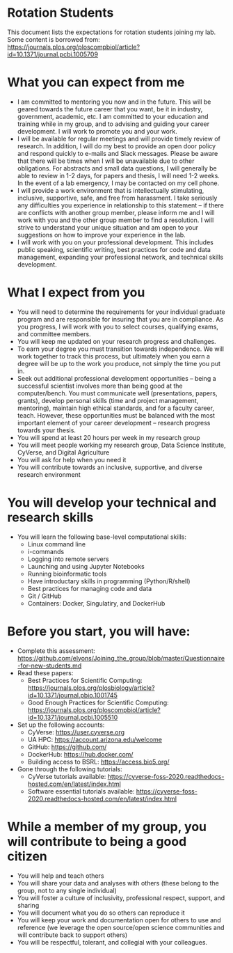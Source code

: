 # Rotation Students
This document lists the expectations for rotation students joining my lab.  Some content is borrowed from: https://journals.plos.org/ploscompbiol/article?id=10.1371/journal.pcbi.1005709

# What you can expect from me
* I am committed to mentoring you now and in the future. This will be geared towards the future career that you want, be it in industry, government, academic, etc.  I am committed to your education and training while in my group, and to advising and guiding your career development. I will work to promote you and your work.
* I will be available for regular meetings and will provide timely review of research. In addition, I will do my best to provide an open door policy and respond quickly to e-mails and Slack messages.  Please be aware that there will be times when I will be unavailable due to other obligations. For abstracts and small data questions, I will generally be able to review in 1-2 days, for papers and thesis, I will need 1-2 weeks. In the event of a lab emergency, I may be contacted on my cell phone.
* I will provide a work environment that is intellectually stimulating, inclusive, supportive, safe, and free from harassment. I take seriously any difficulties you experience in relationship to this statement – if there are conflicts with another group member, please inform me and I will work with you and the other group member to find a resolution. I will strive to understand your unique situation and am open to your suggestions on how to improve your experience in the lab.
* I will work with you on your professional development.  This includes public speaking, scientific writing, best practices for code and data management, expanding your professional network, and technical skills development.

# What I expect from you
* You will need to determine the requirements for your individual graduate program and are responsible for insuring that you are in compliance. As you progress, I will work with you to select courses, qualifying exams, and committee members.
* You will keep me updated on your research progress and challenges.
* To earn your degree you must transition towards independence. We will work together to track this process, but ultimately when you earn a degree will be up to the work you produce, not simply the time you put in. 
* Seek out additional professional development opportunities – being a successful scientist involves more than being good at the computer/bench. You must communicate well (presentations, papers, grants), develop personal skills (time and project management, mentoring), maintain high ethical standards, and for a faculty career, teach. However, these opportunities must be balanced with the most important element of your career development – research progress towards your thesis. 
* You will spend at least 20 hours per week in my research group
* You will meet people working my research group, Data Science Institute, CyVerse, and Digital Agriculture
* You will ask for help when you need it
* You will contribute towards an inclusive, supportive, and diverse research environment

# You will develop your technical and research skills
* You will learn the following base-level computational skills: 
  * Linux command line
  * i-commands
  * Logging into remote servers
  * Launching and using Jupyter Notebooks
  * Running bioinformatic tools
  * Have introductary skills in programming (Python/R/shell)
  * Best practices for managing code and data
  * Git / GitHub
  * Containers: Docker, Singulatiry, and DockerHub

# Before you start, you will have:
* Complete this assessment: https://github.com/elyons/Joining_the_group/blob/master/Questionnaire-for-new-students.md
* Read these papers:
  * Best Practices for Scientific Computing: https://journals.plos.org/plosbiology/article?id=10.1371/journal.pbio.1001745
  * Good Enough Practices for Scientific Computing: https://journals.plos.org/ploscompbiol/article?id=10.1371/journal.pcbi.1005510
* Set up the following accounts:
  * CyVerse: https://user.cyverse.org
  * UA HPC: https://account.arizona.edu/welcome
  * GitHub: https://github.com/
  * DockerHub: https://hub.docker.com/
  * Building access to BSRL: https://access.bio5.org/
* Gone through the following tutorials:
  * CyVerse tutorials available: https://cyverse-foss-2020.readthedocs-hosted.com/en/latest/index.html
  * Software essential tutorials available: https://cyverse-foss-2020.readthedocs-hosted.com/en/latest/index.html

# While a member of my group, you will contribute to being a good citizen
* You will help and teach others
* You will share your data and analyses with others (these belong to the group, not to any single individual)
* You will foster a culture of inclusivity, professional respect, support, and sharing
* You will document what you do so others can reproduce it
* You will keep your work and documentation open for others to use and reference (we leverage the open source/open science communities and will contribute back to support others)
* You will be respectful, tolerant, and collegial with your colleagues. 



